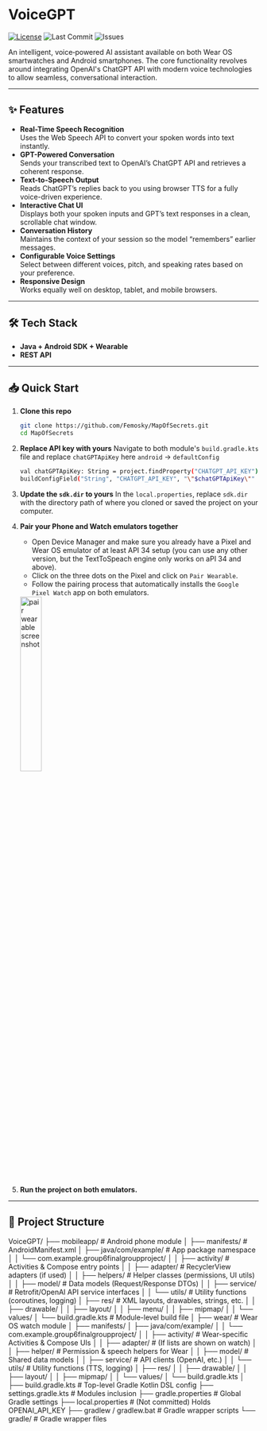 # VoiceGPT

[![License](https://img.shields.io/github/license/Femosky/VoiceGPT.svg)](LICENSE) ![Last Commit](https://img.shields.io/github/last-commit/Femosky/VoiceGPT.svg) ![Issues](https://img.shields.io/github/issues/Femosky/VoiceGPT.svg)  

An intelligent, voice‑powered AI assistant available on both Wear OS smartwatches and Android smartphones. The core functionality revolves around integrating OpenAI's ChatGPT API with modern voice technologies to allow seamless, conversational interaction.

---

## ✨ Features

- **Real-Time Speech Recognition**  
  Uses the Web Speech API to convert your spoken words into text instantly.
- **GPT-Powered Conversation**  
  Sends your transcribed text to OpenAI’s ChatGPT API and retrieves a coherent response.
- **Text-to-Speech Output**  
  Reads ChatGPT’s replies back to you using browser TTS for a fully voice-driven experience.
- **Interactive Chat UI**  
  Displays both your spoken inputs and GPT’s text responses in a clean, scrollable chat window.
- **Conversation History**  
  Maintains the context of your session so the model “remembers” earlier messages.
- **Configurable Voice Settings**  
  Select between different voices, pitch, and speaking rates based on your preference.
- **Responsive Design**  
  Works equally well on desktop, tablet, and mobile browsers.

---

## 🛠 Tech Stack
  
- **Java + Android SDK + Wearable** 
- **REST API**

---

## 📥 Quick Start

1. **Clone this repo**  
   ```bash
   git clone https://github.com/Femosky/MapOfSecrets.git
   cd MapOfSecrets
   
2. **Replace API key with yours**
   Navigate to both module's `build.gradle.kts` file and replace `chatGPTApiKey` here `android` -> `defaultConfig`
   ```bash
   val chatGPTApiKey: String = project.findProperty("CHATGPT_API_KEY") as? String ?: "REPLACE_WITH_YOUR_CHATGPT_API_KEY"
   buildConfigField("String", "CHATGPT_API_KEY", "\"$chatGPTApiKey\"" )
   
3. **Update the `sdk.dir` to yours**
   In the `local.properties`, replace `sdk.dir` with the directory path of where you cloned or saved the project on your computer.

4. **Pair your Phone and Watch emulators together**
   - Open Device Manager and make sure you already have a Pixel and Wear OS emulator of at least API 34 setup (you can use any other version, but the TextToSpeach engine only works on aPI 34 and above).
   - Click on the three dots on the Pixel and click on `Pair Wearable`.
   - Follow the pairing process that automatically installs the `Google Pixel Watch` app on both emulators.
   
   <img width=30% height=30% alt="pair wearable screenshot" src="https://github.com/user-attachments/assets/e8981b6c-7099-4e7c-9fde-4dbf398ce97d" />

5. **Run the project on both emulators.**

---

## 📂 Project Structure

VoiceGPT/
├── mobileapp/                      # Android phone module
│   ├── manifests/                  # AndroidManifest.xml
│   ├── java/com/example/           # App package namespace
│   │   └── com.example.group6finalgroupproject/
│   │       ├── activity/           # Activities & Compose entry points
│   │       ├── adapter/            # RecyclerView adapters (if used)
│   │       ├── helpers/            # Helper classes (permissions, UI utils)
│   │       ├── model/              # Data models (Request/Response DTOs)
│   │       ├── service/            # Retrofit/OpenAI API service interfaces
│   │       └── utils/              # Utility functions (coroutines, logging)
│   ├── res/                        # XML layouts, drawables, strings, etc.
│   │   ├── drawable/
│   │   ├── layout/
│   │   ├── menu/
│   │   ├── mipmap/
│   │   └── values/
│   └── build.gradle.kts            # Module-level build file
│
├── wear/                           # Wear OS watch module
│   ├── manifests/
│   ├── java/com/example/
│   │   └── com.example.group6finalgroupproject/
│   │       ├── activity/           # Wear-specific Activities & Compose UIs
│   │       ├── adapter/            # (If lists are shown on watch)
│   │       ├── helper/             # Permission & speech helpers for Wear
│   │       ├── model/              # Shared data models
│   │       ├── service/            # API clients (OpenAI, etc.)
│   │       └── utils/              # Utility functions (TTS, logging)
│   ├── res/
│   │   ├── drawable/
│   │   ├── layout/
│   │   ├── mipmap/
│   │   └── values/
│   └── build.gradle.kts
│
├── build.gradle.kts                # Top-level Gradle Kotlin DSL config
├── settings.gradle.kts             # Modules inclusion
├── gradle.properties               # Global Gradle settings
├── local.properties                # (Not committed) Holds OPENAI_API_KEY
├── gradlew / gradlew.bat            # Gradle wrapper scripts
└── gradle/                         # Gradle wrapper files
